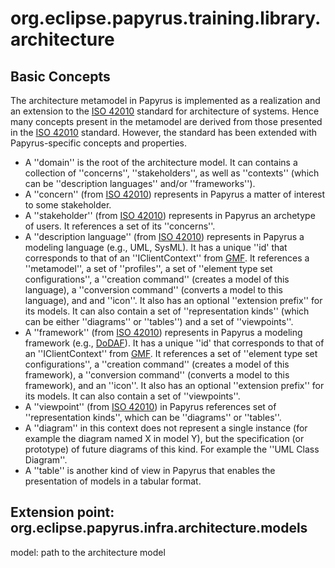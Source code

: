 org.eclipse.papyrus.training.library.architecture
=======================================
## Basic Concepts

The architecture metamodel in Papyrus is implemented as a realization and an extension to the [ISO 42010][ISO_42010] standard for architecture of systems. Hence many concepts present in the metamodel are derived from those presented in the [ISO 42010][ISO_42010] standard. However, the standard has been extended with Papyrus-specific concepts and properties.
* A ''domain'' is the root of the architecture model. It can contains a collection of ''concerns'', ''stakeholders'', as well as ''contexts'' (which can be ''description languages'' and/or ''frameworks'').
* A ''concern'' (from [ISO 42010][ISO_42010]) represents in Papyrus a matter of interest to some stakeholder.
* A ''stakeholder'' (from [ISO 42010][ISO_42010]) represents in Papyrus an archetype of users. It references a set of its ''concerns''.
* A ''description language'' (from [ISO 42010][ISO_42010]) represents in Papyrus a modeling language (e.g., UML, SysML). It has a unique ''id' that corresponds to that of an ''IClientContext'' from [GMF](http://www.eclipse.org/modeling/gmp/). It references a ''metamodel'', a set of ''profiles'', a set of ''element type set configurations'', a ''creation command'' (creates a model of this language), a ''conversion command'' (converts a model to this language), and and ''icon''. It also has an optional ''extension prefix'' for its models. It can also contain a set of ''representation kinds'' (which can be either ''diagrams'' or ''tables'') and a set of ''viewpoints''.
* A ''framework'' (from [ISO 42010][ISO_42010]) represents in Papyrus a modeling framework (e.g., [DoDAF](https://fr.wikipedia.org/wiki/Department_of_Defense_Architecture_Framework)). It has a unique ''id' that corresponds to that of an ''IClientContext'' from [GMF](http://www.eclipse.org/modeling/gmp/). It references a set of ''element type set configurations'', a ''creation command'' (creates a model of this framework), a ''conversion command'' (converts a model to this framework), and an ''icon''. It also has an optional ''extension prefix'' for its models. It can also contain a set of ''viewpoints''.
* A ''viewpoint'' (from [ISO 42010][ISO_42010]) in Papyrus references set of ''representation kinds'', which can be ''diagrams'' or ''tables''.
* A ''diagram'' in this context does not represent a single instance (for example the diagram named X in model Y), but the specification (or prototype) of future diagrams of this kind. For example the ''UML Class Diagram''.
* A ''table'' is another kind of view in Papyrus that enables the presentation of models in a tabular format.

## Extension point: org.eclipse.papyrus.infra.architecture.models
 model: path to the architecture model

[ISO_42010]: https://en.wikipedia.org/wiki/ISO/IEC_42010
